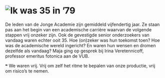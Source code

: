 # ![Ik was 35 in ’79](veretenicoff.jpg#x10y20)

De leden van de Jonge Academie zijn gemiddeld vijfendertig jaar. Ze staan pas aan het begin van een academische carrière waarvan de volgende stappen vrij onzeker zijn. Ook de gevestigde senior onderzoekers van vandaag waren echter ooit 35. Hoe (on)zeker was hun toekomst toen? Hoe was de academische wereld ingericht? En waren hun wensen en dromen dezelfde als vandaag? Maja ging op gesprek bij Irina Veretennicoff, professor emeritus fotonica aan de VUB.

❝ We waren vrij. Vrij om zelf het ritme te bepalen van onze productie, vrij om risico’s te nemen.
